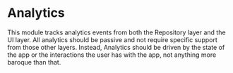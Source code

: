 # Analytics

This module tracks analytics events from both the Repository layer and the UI layer. All analytics should be passive and
not require specific support from those other layers. Instead, Analytics should be driven by the state of the app or the
interactions the user has with the app, not anything more baroque than that.
